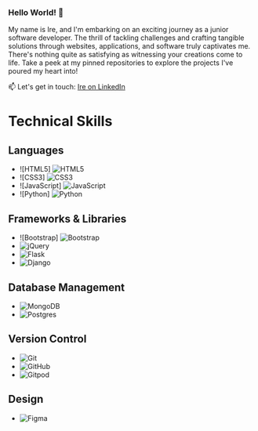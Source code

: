 ### Hello World! 👋

My name is Ire, and I'm embarking on an exciting journey as a junior software developer. The thrill of tackling challenges and crafting tangible solutions through websites, applications, and software truly captivates me. There's nothing quite as satisfying as witnessing your creations come to life. Take a peek at my pinned repositories to explore the projects I've poured my heart into!

📫 Let's get in touch: [Ire on LinkedIn](linkedin.com/in/irene-bernardi-4460b81bb)


# Technical Skills

## Languages
- ![HTML5] ![HTML5](https://img.shields.io/badge/html5-%23E34F26.svg?style=for-the-badge&logo=html5&logoColor=white)
- ![CSS3] ![CSS3](https://img.shields.io/badge/css3-%231572B6.svg?style=for-the-badge&logo=css3&logoColor=white)
- ![JavaScript] ![JavaScript](https://img.shields.io/badge/javascript-%23323330.svg?style=for-the-badge&logo=javascript&logoColor=%23F7DF1E)
- ![Python] ![Python](https://img.shields.io/badge/python-3670A0?style=for-the-badge&logo=python&logoColor=ffdd54)

## Frameworks & Libraries
- ![Bootstrap] ![Bootstrap](https://img.shields.io/badge/bootstrap-%238511FA.svg?style=for-the-badge&logo=bootstrap&logoColor=white)
- ![jQuery](URL_to_jQuery_logo)
- ![Flask](URL_to_Flask_logo)
- ![Django](URL_to_Django_logo)

## Database Management
- ![MongoDB](URL_to_MongoDB_logo)
- ![Postgres](URL_to_Postgres_logo)

## Version Control
- ![Git](URL_to_Git_logo)
- ![GitHub](URL_to_GitHub_logo)
- ![Gitpod](URL_to_Gitpod_logo)

## Design
- ![Figma](URL_to_Figma_logo)
